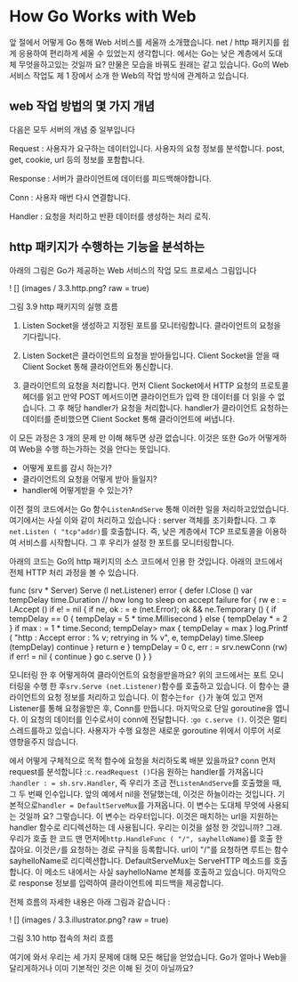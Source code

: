 # How Go Works with Web

앞 절에서 어떻게 Go 통해 Web 서비스를 세울까 소개했습니다. net / http 패키지를 쉽게 응용하여 편리하게 세울 수 있었는지 생각합니다. 에서는 Go는 낮은 계층에서 도대체 무엇을하고있는 것일까 요? 만물은 모습을 바꿔도 원래​​는 같고 있습니다. Go의 Web 서비스 작업도 제 1 장에서 소개 한 Web의 작업 방식에 관계하고 있습니다.

## web 작업 방법의 몇 가지 개념

다음은 모두 서버의 개념 중 일부입니다

Request : 사용자가 요구하는 데이터입니다. 사용자의 요청 정보를 분석합니다. post, get, cookie, url 등의 정보를 포함합니다.

Response : 서버가 클라이언트에 데이터를 피드백해야합니다.

Conn : 사용자 매번 다시 연결합니다.

Handler : 요청을 처리하고 반환 데이터를 생성하는 처리 로직.

## http 패키지가 수행하는 기능을 분석하는

아래의 그림은 Go가 제공하는 Web 서비스의 작업 모드 프로세스 그림입니다

! [] (images / 3.3.http.png? raw = true)

그림 3.9 http 패키지의 실행 흐름

1. Listen Socket을 생성하고 지정된 포트를 모니터링합니다. 클라이언트의 요청을 기다립니다.

2. Listen Socket은 클라이언트의 요청을 받아들입니다. Client Socket을 얻을 때 Client Socket 통해 클라이언트와 통신합니다.

3. 클라이언트의 요청을 처리합니다. 먼저 Client Socket에서 HTTP 요청의 프로토콜 헤더를 읽고 만약 POST 메서드이면 클라이언트가 입력 한 데이터를 더 읽을 수 없습니다. 그 후 해당 handler가 요청을 처리합니다. handler가 클라이언트 요청하는 데이터를 준비했으면 Client Socket 통해 클라이언트에 써냅니다.

이 모든 과정은 3 개의 문제 만 이해 해두면 상관 없습니다. 이것은 또한 Go가 어떻게하여 Web을 수행 하는가하는 것을 안다는 뜻입니다.

- 어떻게 포트를 감시 하는가?
- 클라이언트의 요청을 어떻게 받아 들일지?
- handler에 어떻게받을 수 있는가?

이전 절의 코드에서는 Go 함수`ListenAndServe` 통해 이러한 일을 처리하고있었습니다. 여기에서는 사실 이와 같이 처리하고 있습니다 : server 객체를 초기화합니다. 그 후`net.Listen ( "tcp"addr)`를 호출합니다. 즉, 낮은 계층에서 TCP 프로토콜을 이용하여 서비스를 시작합니다. 그 후 우리가 설정 한 포트를 모니터링합니다.

아래의 코드는 Go의 http 패키지의 소스 코드에서 인용 한 것입니다. 아래의 코드에서 전체 HTTP 처리 과정을 볼 수 있습니다.

func (srv * Server) Serve (l net.Listener) error {
defer l.Close ()
var tempDelay time.Duration // how long to sleep on accept failure
for {
rw e : = l.Accept ()
if e! = nil {
if ne, ok : = e (net.Error); ok && ne.Temporary () {
if tempDelay == 0 {
tempDelay = 5 * time.Millisecond
} else {
tempDelay * = 2
}
if max : = 1 * time.Second; tempDelay> max {
tempDelay = max
}
log.Printf ( "http : Accept error : % v; retrying in % v", e, tempDelay)
time.Sleep (tempDelay)
continue
}
return e
}
tempDelay = 0
c, err : = srv.newConn (rw)
if err! = nil {
continue
}
go c.serve ()
}
}

모니터링 한 후 어떻게하여 클라이언트의 요청을받을까요? 위의 코드에서는 포트 모니터링을 수행 한 후`srv.Serve (net.Listener)`함수를 호출하고 있습니다. 이 함수는 클라이언트의 요청 정보를 처리하고 있습니다. 이 함수는`for {}`가 놓여 있고 먼저 Listener를 통해 요청을받은 후, Conn를 만듭니다. 마지막으로 단일 goroutine을 엽니 다. 이 요청의 데이터를 인수로서이 conn에 전달합니다. :`go c.serve ()`. 이것은 멀티 스레드를하고 있습니다. 사용자가 수행 요청은 새로운 goroutine 위에서 이루어 서로 영향을주지 않습니다.

에서 어떻게 구체적으로 목적 함수에 요청을 처리하도록 배분 있을까요? conn 먼저 request를 분석합니다 :`c.readRequest ()`다음 원하는 handler를 가져옵니다 :`handler : = sh.srv.Handler`, 즉 우리가 조금 전`ListenAndServe`를 호출했을 때, 그 두 번째 인수입니다. 앞의 예에서 nil을 전달했는데, 이것은 하늘이라는 것입니다. 기본적으로`handler = DefaultServeMux`를 가져옵니다. 이 변수는 도대체 무엇에 사용되는 것일까 요? 그렇습니다. 이 변수는 라우터입니다. 이것은 매치하는 url을 지원하는 handler 함수로 리디렉션하는 데 사용됩니다. 우리는 이것을 설정 한 것입니까? 그래. 우리가 호출 한 코드 맨 먼저에`http.HandleFunc ( "/", sayhelloName)`를 호출 한 잖아요. 이것은`/`를 요청하는 경로 규칙을 등록합니다. url이 "/"를 요청하면 루트는 함수 sayhelloName로 리디렉션합니다. DefaultServeMux는 ServeHTTP 메소드를 호출합니다. 이 메소드 내에서는 사실 sayhelloName 본체를 호출하고 있습니다. 마지막으로 response 정보를 입력하여 클라이언트에 피드백을 제공합니다.


전체 흐름의 자세한 내용은 아래 그림과 같습니다 :

! [] (images / 3.3.illustrator.png? raw = true)

그림 3.10 http 접속의 처리 흐름

여기에 와서 우리는 세 가지 문제에 대해 모든 해답을 얻었습니다. Go가 얼마나 Web을 달리게하거나 이미 기본적인 것은 이해 된 것이 아닐까요?
